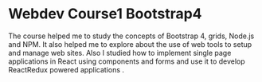 # Webdev Course1 Bootstrap4

The course helped me to study the concepts of Bootstrap 4, grids, Node.js and NPM. It also helped me to explore about the use of web tools to setup
and manage web sites. Also I studied how to implement single page applications in React using components and forms and use it to develop ReactRedux powered applications . 
